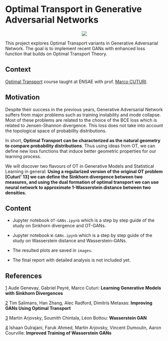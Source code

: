 # Optimal Transport in Generative Adversarial Networks

<p align="center">
  <img src="https://user-images.githubusercontent.com/24767888/116453334-0ab62200-a85f-11eb-8fca-1a040d366664.png" />
</p>


This project explores Optimal Transport variants in Generative Adversarial Network.
The goal is to implement recent GANs with enhanced loss function that builds on Optimal Transport Theory.

## Context

[Optimal Transport](https://marcocuturi.net/ot.html) course taught at ENSAE with prof. [Marco CUTURI](https://marcocuturi.net/).

## Motivation

Despite their success in the previous years, Generative Adversarial Network suffers from major problems such as training instability and mode collapse. Most of these problems are related to the choice of the BCE loss which is related to Jensen-Shannon divergence. This loss does not take into account the topological space of probability distributions.

In short, **Optimal Transport can be characterized as the natural geometry to compare probability distributions**. Thus using ideas from OT, we can define new loss functions that induce better geometric properties for our learning process. 

We will discover two flavours of OT in Generative Models and Statistical Learning in general: **Using a regularized version of the original OT problem [Cuturi' 13] we can define the Sinkhorn divergence between two measures, and using the dual formation of optimal transport we can use neural network to approximate 1-Wasserstein distance between two densities.**

## Content

- Jupyter notebook `OT-GANs.ipynb` which is a step by step guide of the study on Sinkhorn divergence and OT-GANs.

- Jupyter notebook `W-GANs.ipynb` which is a step by step guide of the study on Wasserstein distance and Wasserstein-GANs.

- The resulted plots are saved in `images`.

- The final report with detailed analysis is not included yet.

## References

[1](https://arxiv.org/abs/1706.00292) Aude Genevay, Gabriel Peyré, Marco Cuturi: **Learning Generative Models with Sinkhorn Divergences**

[2](https://arxiv.org/abs/1803.05573) Tim Salimans, Han Zhang, Alec Radford, Dimitris Metaxas: **Improving GANs Using Optimal Transport**

[3](https://arxiv.org/abs/1701.07875) Martin Arjovsky, Soumith Chintala, Léon Bottou: **Wasserstein GAN**

[4](https://arxiv.org/abs/1704.00028) Ishaan Gulrajani, Faruk Ahmed, Martin Arjovsky, Vincent Dumoulin, Aaron Courville: **Improved Training of Wasserstein GANs**

